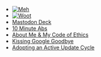 - [![Meh](https://d2b8wt72ktn9a2.cloudfront.net/mediocre/image/upload/f_auto,dpr_2.0,q_auto,w_800/v1600295223/yedkpqbutk3qxfffpmad.png)](https://www.meh.com)
- [![Woot](https://d3rqdbvvokrlbl.cloudfront.net/lib/images/sites/header/woot-an-amazon-company.svg)](https://www.woot.com)
- [Mastodon Deck](https://mastodon.social/deck/getting-started)
- [10 Minute Abs](https://scruggsfam.notion.site/10-Minute-Ab-Workout-a5529b32399349689ffeca7a826baa74)
- [About Me & My Code of Ethics](about.html)
- [Kissing Google Goodbye](goodbye_google.html)
- [Adopting an Active Update Cycle](24macpres.html)